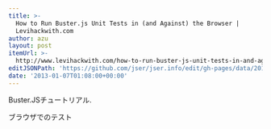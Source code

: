 ```yaml
---
title: >-
  How to Run Buster.js Unit Tests in (and Against) the Browser |
  Levihackwith.com
author: azu
layout: post
itemUrl: >-
  http://www.levihackwith.com/how-to-run-buster-js-unit-tests-in-and-against-the-browser/
editJSONPath: 'https://github.com/jser/jser.info/edit/gh-pages/data/2013/01/index.json'
date: '2013-01-07T01:08:00+00:00'
---
```

Buster.JSチュートリアル.

ブラウザでのテスト
